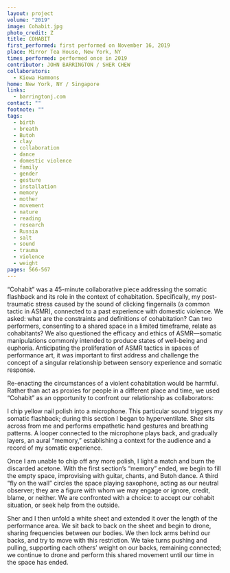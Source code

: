 ```yaml
---
layout: project
volume: "2019"
image: Cohabit.jpg
photo_credit: Z
title: COHABIT
first_performed: first performed on November 16, 2019
place: Mirror Tea House, New York, NY
times_performed: performed once in 2019
contributor: JOHN BARRINGTON / SHER CHEW
collaborators:
  - Kiowa Hammons
home: New York, NY / Singapore
links:
  - barringtonj.com
contact: ""
footnote: ""
tags:
  - birth
  - breath
  - Butoh
  - clay
  - collaboration
  - dance
  - domestic violence
  - family
  - gender
  - gesture
  - installation
  - memory
  - mother
  - movement
  - nature
  - reading
  - research
  - Russia
  - salt
  - sound
  - trauma
  - violence
  - weight
pages: 566-567
---
```


“Cohabit” was a 45-minute collaborative piece addressing the somatic flashback and its role in the context of cohabitation. Specifically, my post-traumatic stress caused by the sound of clicking fingernails (a common tactic in ASMR), connected to a past experience with domestic violence. We asked: what are the constraints and definitions of cohabitation? Can two performers, consenting to a shared space in a limited timeframe, relate as cohabitants? We also questioned the efficacy and ethics of ASMR—somatic manipulations commonly intended to produce states of well-being and euphoria. Anticipating the proliferation of ASMR tactics in spaces of performance art, it was important to first address and challenge the concept of a singular relationship between sensory experience and somatic response.

Re-enacting the circumstances of a violent cohabitation would be harmful. Rather than act as proxies for people in a different place and time, we used “Cohabit” as an opportunity to confront our relationship as collaborators:

I chip yellow nail polish into a microphone. This particular sound triggers my somatic flashback; during this section I began to hyperventilate. Sher sits across from me and performs empathetic hand gestures and breathing patterns. A looper connected to the microphone plays back, and gradually layers, an aural “memory,” establishing a context for the audience and a record of my somatic experience.

Once I am unable to chip off any more polish, I light a match and burn the discarded acetone. With the first section’s “memory” ended, we begin to fill the empty space, improvising with guitar, chants, and Butoh dance. A third “fly on the wall” circles the space playing saxophone, acting as our neutral observer; they are a figure with whom we may engage or ignore, credit, blame, or neither. We are confronted with a choice: to accept our cohabit situation, or seek help from the outside.

Sher and I then unfold a white sheet and extended it over the length of the performance area. We sit back to back on the sheet and begin to drone, sharing frequencies between our bodies. We then lock arms behind our backs, and try to move with this restriction. We take turns pushing and pulling, supporting each others’ weight on our backs, remaining connected; we continue to drone and perform this shared movement until our time in the space has ended.
